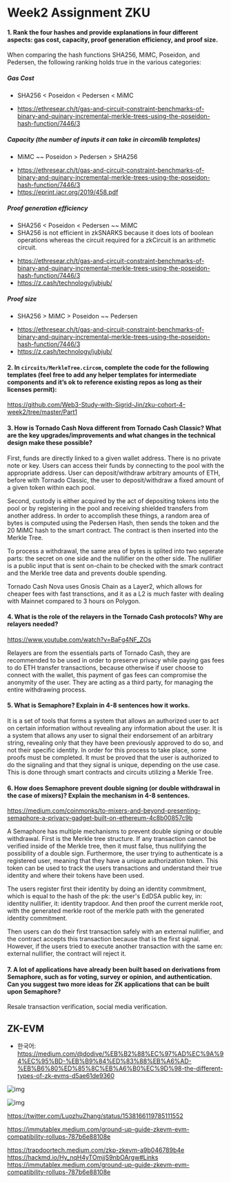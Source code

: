 # Week2 Assignment ZKU

#### 1. Rank the four hashes and provide explanations in four different aspects: gas cost, capacity, proof generation efficiency, and proof size.

When comparing the hash functions SHA256, MiMC, Poseidon, and Pedersen, the following ranking holds true in the various categories:

##### Gas Cost

* SHA256 < Poseidon < Pedersen < MiMC

- https://ethresear.ch/t/gas-and-circuit-constraint-benchmarks-of-binary-and-quinary-incremental-merkle-trees-using-the-poseidon-hash-function/7446/3

##### Capacity (the number of inputs it can take in circomlib templates)

* MiMC ~~ Poseidon > Pedersen > SHA256

- https://ethresear.ch/t/gas-and-circuit-constraint-benchmarks-of-binary-and-quinary-incremental-merkle-trees-using-the-poseidon-hash-function/7446/3
- https://eprint.iacr.org/2019/458.pdf

##### Proof generation efficiency

* SHA256 < Poseidon < Pedersen ~~ MiMC
* SHA256 is not efficient in zkSNARKS because it does lots of boolean operations whereas the circuit required for a zkCircuit is an arithmetic circuit.

- https://ethresear.ch/t/gas-and-circuit-constraint-benchmarks-of-binary-and-quinary-incremental-merkle-trees-using-the-poseidon-hash-function/7446/3
- https://z.cash/technology/jubjub/

##### Proof size

* SHA256 > MiMC > Poseidon ~~ Pedersen

- https://ethresear.ch/t/gas-and-circuit-constraint-benchmarks-of-binary-and-quinary-incremental-merkle-trees-using-the-poseidon-hash-function/7446/3
- https://z.cash/technology/jubjub/

#### 2. In `circuits/MerkleTree.circom`, complete the code for the following templates (feel free to add any helper templates for intermediate components and it’s ok to reference existing repos as long as their licenses permit):

https://github.com/Web3-Study-with-Sigrid-Jin/zku-cohort-4-week2/tree/master/Part1

#### 3. How is Tornado Cash Nova different from Tornado Cash Classic? What are the key upgrades/improvements and what changes in the technical design make these possible?

First, funds are directly linked to a given wallet address. There is no private note or key. Users can access their funds by connecting to the pool with the appropriate address. User can deposit/withdraw arbitrary amounts of ETH, before with Tornado Classic, the user to deposit/withdraw a fixed amount of a given token within each pool. 

Second, custody is either acquired by the act of depositing tokens into the pool or by registering in the pool and receiving shielded transfers from another address. In order to accomplish these things, a random area of bytes is computed using the Pedersen Hash, then sends the token and the 20 MiMC hash to the smart contract. The contract is then inserted into the Merkle Tree.

To process a withdrawal, the same area of bytes is splited into two seperate parts: the secret on one side and the nullifier on the other side. The nullifier is a public input that is sent on-chain to be checked with the smark contract and the Merkle tree data and prevents double spending.

Tornado Cash Nova uses Gnosis Chain as a Layer2, which allows for cheaper fees with fast transctions, and it as a L2 is much faster with dealing with Mainnet compared to 3 hours on Polygon.

#### 4. **What is the role of the relayers in the Tornado Cash protocols? Why are relayers needed?**

https://www.youtube.com/watch?v=BaFg4NF_ZOs

Relayers are from the essentials parts of Tornado Cash, they are recommended to be used in order to preserve privacy while paying gas fees to do ETH transfer transactions, because otherwise if user choose to connect with the wallet, this payment of gas fees can compromise the anonymity of the user. They are acting as a third party, for managing the entire withdrawing process.

#### 5. What is Semaphore? Explain in 4-8 sentences how it works.

It is a set of tools that forms a system that allows an authorized user to act on certain information without revealing any information about the user. It is a system that allows any user to signal their endorsement of an arbitrary string, revealing only that they have been previously approved to do so, and not their specific identity. In order for this process to take place, some proofs must be completed. It must be proved that the user is authorized to do the signaling and that they signal is unique, depending on the use case. This is done through smart contracts and circuits utilizing a Merkle Tree.

#### 6. How does Semaphore prevent double signing (or double withdrawal in the case of mixers)? Explain the mechanism in 4-8 sentences.

https://medium.com/coinmonks/to-mixers-and-beyond-presenting-semaphore-a-privacy-gadget-built-on-ethereum-4c8b00857c9b

A Semaphore has multiple mechanisms to prevent double signing or double withdrawal. First is the Merkle tree structure. If any transaction cannot be verified inside of the Merkle tree, then it must false, thus nullifying the possibility of a double sign. Furthermore, the user trying to authenticate is a registered user, meaning that they have a unique authorization token. This token can be used to track the users transactions and understand their true identity and where their tokens have been used.

The users register first their identity by doing an identity commitment, which is equal to the hash of the pk: the user's EdDSA public key, in: identity nullifier, it: identity trapdoor. And then proof the current merkle root, with the generated merkle root of the merkle path with the generated identity commitment.

Then users can do their first transaction safely with an external nullifier, and the contract accepts this transaction because that is the first signal. However, if the users tried to execute another transaction with the same en: external nullifier, the contract will reject it.

#### 7. A lot of applications have already been built based on derivations from Semaphore, such as for voting, survey or opinion, and authentication. Can you suggest two more ideas for ZK applications that can be built upon Semaphore?

Resale transaction verification, social media verification.

## ZK-EVM

* 한국어: https://medium.com/@dodive/%EB%B2%88%EC%97%AD%EC%9A%94%EC%95%BD-%EB%B9%84%ED%83%88%EB%A6%AD-%EB%B6%80%ED%85%8C%EB%A6%B0%EC%9D%98-the-different-types-of-zk-evms-d5ae61de9360

![img](https://miro.medium.com/max/700/0*yBXBhh6Fj-gzFhrZ)

![img](https://miro.medium.com/max/700/1*mItDUyyh6mTaq8iW2un0sw.png)

https://twitter.com/LuozhuZhang/status/1538166119785111552

https://immutablex.medium.com/ground-up-guide-zkevm-evm-compatibility-rollups-787b6e88108e

https://trapdoortech.medium.com/zkp-zkevm-a9b046789b4e
https://hackmd.io/Hy_nqH4yTOmjjS9nbOArgw#Links
https://immutablex.medium.com/ground-up-guide-zkevm-evm-compatibility-rollups-787b6e88108e 